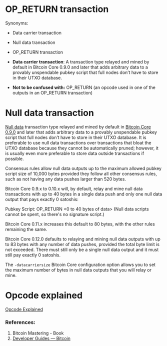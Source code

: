 # OP_RETURN transaction
Synonyms:
- Data carrier transaction
- Null data transaction
- OP_RETURN transaction

- **Data carrier transaction**: A transaction type relayed and mined by default in Bitcoin Core 0.9.0 and later that adds arbitrary data to a provably unspendable pubkey script that full nodes don’t have to store in their UTXO database.

- **Not to be confused with:** OP_RETURN (an opcode used in one of the outputs in an OP_RETURN transaction)

# Null data transaction

[Null data](https://developer.bitcoin.org/glossary.html#term-Null-data-transaction) transaction type relayed and mined by default in [Bitcoin Core 0.9.0](https://bitcoin.org/en/release/v0.9.0) and later that adds arbitrary data to a provably unspendable pubkey script that full nodes don’t have to store in their UTXO database. It is preferable to use null data transactions over transactions that bloat the UTXO database because they cannot be automatically pruned; however, it is usually even more preferable to store data outside transactions if possible.

Consensus rules allow null data outputs up to the maximum allowed pubkey script size of 10,000 bytes provided they follow all other consensus rules, such as not having any data pushes larger than 520 bytes.

Bitcoin Core 0.9.x to 0.10.x will, by default, relay and mine null data transactions with up to 40 bytes in a single data push and only one null data output that pays exactly 0 satoshis:

Pubkey Script: OP_RETURN <0 to 40 bytes of data>
(Null data scripts cannot be spent, so there's no signature script.)

Bitcoin Core 0.11.x increases this default to 80 bytes, with the other rules remaining the same.

Bitcoin Core 0.12.0 defaults to relaying and mining null data outputs with up to 83 bytes with any number of data pushes, provided the total byte limit is not exceeded. There must still only be a single null data output and it must still pay exactly 0 satoshis.

The `-datacarriersize` Bitcoin Core configuration option allows you to set the maximum number of bytes in null data outputs that you will relay or mine.

# Opcode explained
[Opcode Explained](https://opcodeexplained.com/opcodes/OP_RETURN.html)

### References:
1. Bitcoin Mastering - Book
2. [Developer Guides — Bitcoin](https://developer.bitcoin.org/devguide/)
